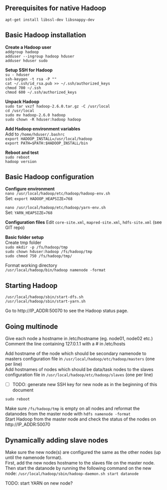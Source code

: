 ## Prerequisites for native Hadoop
`apt-get install libssl-dev libsnappy-dev`

## Basic Hadoop installation
**Create a Hadoop user**  
`addgroup hadoop`  
`adduser --ingroup hadoop hduser`  
`adduser hduser sudo`  


**Setup SSH for Hadoop**  
`su - hduser`  
`ssh-keygen -t rsa -P ""`  
`cat ~/.ssh/id_rsa.pub >> ~/.ssh/authorized_keys`  
`chmod 700 ~/.ssh`  
`chmod 600 ~/.ssh/authorized_keys`  

**Unpack Hadoop**  
`sudo tar vxzf hadoop-2.6.0.tar.gz -C /usr/local`  
`cd /usr/local`  
`sudo mv hadoop-2.6.0 hadoop`  
`sudo chown -R hduser:hadoop hadoop`  

**Add Hadoop environment variables**  
Add to `/home/hduser/.bashrc`  
`export HADOOP_INSTALL=/usr/local/hadoop`  
`export PATH=$PATH:$HADOOP_INSTALL/bin`  

**Reboot and test**  
`sudo reboot`  
`hadoop version`  

## Basic Hadoop configuration
**Configure environment**  
`nano /usr/local/hadoop/etc/hadoop/hadoop-env.sh`  
Set: `export HADOOP_HEAPSIZE=768`  

`nano /usr/local/hadoop/etc/hadoop/yarn-env.sh`  
Set: `YARN_HEAPSIZE=768`  

**Configuration files**
Edit `core-site.xml`, `mapred-site.xml`, `hdfs-site.xml` (see GIT repo)  

**Basic folder setup**  
Create tmp folder  
`sudo mkdir -p /fs/hadoop/tmp`  
`sudo chown hduser:hadoop /fs/hadoop/tmp`  
`sudo chmod 750 /fs/hadoop/tmp/`  

Format working directory  
`/usr/local/hadoop/bin/hadoop namenode -format`  
## Starting Hadoop
`/usr/local/hadoop/sbin/start-dfs.sh`  
`/usr/local/hadoop/sbin/start-yarn.sh`  

Go to http://IP_ADDR:50070 to see the Hadoop status page.  

## Going multinode 
Give each node a hostname in /etc/hostname (eg. node01, node02 etc.)  
Comment the line containing 127.0.1.1 with a # in /etc/hosts  

Add hostname of the node which should be secondary namenode to masters configuration file in `/usr/local/hadoop/etc/hadoop/masters` (one per line)  
Add hostnames of nodes which should be data/task nodes to the slaves configuration file in `/usr/local/hadoop/etc/hadoop/slaves` (one per line)  

- [ ] TODO: generate new SSH key for new node as in the beginning of this document  

`sudo reboot`  

Make sure `/fs/hadoop/tmp` is empty on all nodes and reformat the datanodes from the master node with `hdfs namenode -format`  
Start Hadoop from the master node and check the status of the nodes on http://IP_ADDR:50070  

## Dynamically adding slave nodes
Make sure the new node(s) are configured the same as the other nodes (up until the namenode format).  
First, add the new nodes hostname to the slaves file on the master node. Then start the datanode by running the following command on the new node: `/usr/local/hadoop/sbin/hadoop-daemon.sh start datanode`  

TODO: start YARN on new node?
